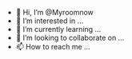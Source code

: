 - 👋 Hi, I’m @Myroomnow
- 👀 I’m interested in ...
- 🌱 I’m currently learning ...
- 💞️ I’m looking to collaborate on ...
- 📫 How to reach me ...

<!---
Myroomnow/Myroomnow is a ✨ special ✨ repository because its `README.md` (this file) appears on your GitHub profile.
You can click the Preview link to take a look at your changes.
--->
